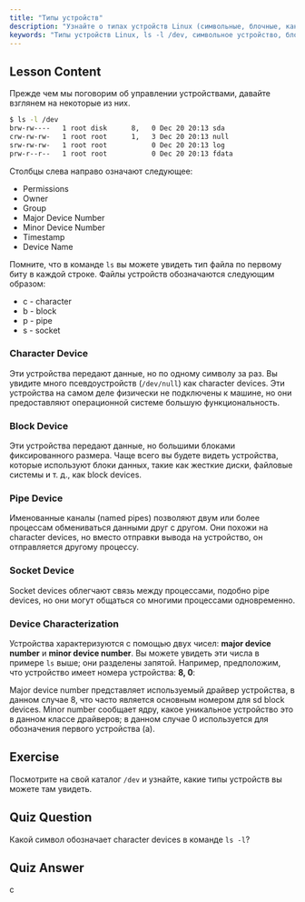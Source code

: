 ```yaml
---
title: "Типы устройств"
description: "Узнайте о типах устройств Linux (символьные, блочные, каналы, сокеты) и о том, как их идентифицировать с помощью `ls -l /dev`. Разберитесь с основными/дополнительными номерами устройств. Учебник по Linux для начинающих."
keywords: "Типы устройств Linux, ls -l /dev, символьное устройство, блочное устройство, основной дополнительный номер устройства, учебник по Linux, руководство по Linux, для начинающих"
---
```


## Lesson Content

Прежде чем мы поговорим об управлении устройствами, давайте взглянем на некоторые из них.

```bash
$ ls -l /dev
brw-rw----   1 root disk      8,   0 Dec 20 20:13 sda
crw-rw-rw-   1 root root      1,   3 Dec 20 20:13 null
srw-rw-rw-   1 root root           0 Dec 20 20:13 log
prw-r--r--   1 root root           0 Dec 20 20:13 fdata
```

Столбцы слева направо означают следующее:

- Permissions
- Owner
- Group
- Major Device Number
- Minor Device Number
- Timestamp
- Device Name

Помните, что в команде `ls` вы можете увидеть тип файла по первому биту в каждой строке. Файлы устройств обозначаются следующим образом:

- c - character
- b - block
- p - pipe
- s - socket

### Character Device

Эти устройства передают данные, но по одному символу за раз. Вы увидите много псевдоустройств (`/dev/null`) как character devices. Эти устройства на самом деле физически не подключены к машине, но они предоставляют операционной системе большую функциональность.

### Block Device

Эти устройства передают данные, но большими блоками фиксированного размера. Чаще всего вы будете видеть устройства, которые используют блоки данных, такие как жесткие диски, файловые системы и т. д., как block devices.

### Pipe Device

Именованные каналы (named pipes) позволяют двум или более процессам обмениваться данными друг с другом. Они похожи на character devices, но вместо отправки вывода на устройство, он отправляется другому процессу.

### Socket Device

Socket devices облегчают связь между процессами, подобно pipe devices, но они могут общаться со многими процессами одновременно.

### Device Characterization

Устройства характеризуются с помощью двух чисел: **major device number** и **minor device number**. Вы можете увидеть эти числа в примере `ls` выше; они разделены запятой. Например, предположим, что устройство имеет номера устройства: **8, 0**:

Major device number представляет используемый драйвер устройства, в данном случае 8, что часто является основным номером для sd block devices. Minor number сообщает ядру, какое уникальное устройство это в данном классе драйверов; в данном случае 0 используется для обозначения первого устройства (a).

## Exercise

Посмотрите на свой каталог `/dev` и узнайте, какие типы устройств вы можете там увидеть.

## Quiz Question

Какой символ обозначает character devices в команде `ls -l`?

## Quiz Answer

c
